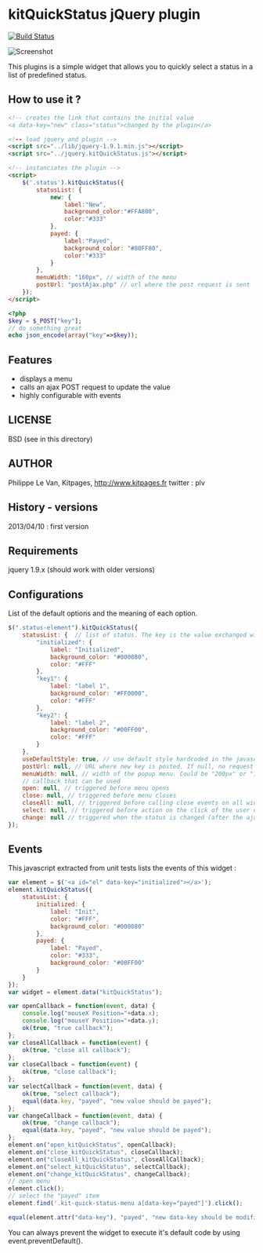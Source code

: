 kitQuickStatus jQuery plugin
============================

[![Build Status](https://travis-ci.org/kitpages/jquery.kitQuickStatus.png?branch=master)](https://travis-ci.org/kitpages/jquery.kitQuickStatus)

![Screenshot](https://github.com/kitpages/jquery.kitQuickStatus/tree/master/doc/screenshot.png)

This plugins is a simple widget that allows you to quickly select a status in a list of predefined status.

How to use it ?
---------------

```html
<!-- creates the link that contains the initial value
<a data-key="new" class="status">changed by the plugin</a>

<!-- load jquery and plugin -->
<script src="../lib/jquery-1.9.1.min.js"></script>
<script src="../jquery.kitQuickStatus.js"></script>

<!-- instanciates the plugin -->
<script>
    $('.status').kitQuickStatus({
        statusList: {
            new: {
                label:"New",
                background_color:"#FFA800",
                color:"#333"
            },
            payed: {
                label:"Payed",
                background_color: "#80FF80",
                color:"#333"
            }
        },
        menuWidth: "160px", // width of the menu
        postUrl: "postAjax.php" // url where the post request is sent
    });
</script>
```

```php
<?php
$key = $_POST["key"];
// do something great
echo json_encode(array("key"=>$key));
```

Features
--------

* displays a menu
* calls an ajax POST request to update the value
* highly configurable with events

LICENSE
-------

BSD (see in this directory)

AUTHOR
------

Philippe Le Van, Kitpages, http://www.kitpages.fr
twitter : plv

History - versions
------------------

2013/04/10 : first version

Requirements
---------------

jquery 1.9.x (should work with older versions)

Configurations
--------------

List of the default options and the meaning of each option.

```javascript
$(".status-element").kitQuickStatus({
    statusList: {  // list of status. The key is the value exchanged with the server
        "initialized": {
            label: "Initialized",
            background_color: "#000080",
            color: "#FFF"
        },
        "key1": {
            label: "label 1",
            background_color: "#FF0000",
            color: "#FFF"
        },
        "key2": {
            label: "label 2",
            background_color: "#00FF00",
            color: "#FFF"
        }
    },
    useDefaultStyle: true, // use default style hardcoded in the javascript.
    postUrl: null, // URL where new key is posted. If null, no request is sent
    menuWidth: null, // width of the popup menu. Could be "200px" or "10%"
    // callback that can be used
    open: null, // triggered before menu opens
    close: null, // triggered before menu closes
    closeAll: null, // triggered before calling close events on all widget on the page
    select: null, // triggered before action on the click of the user on a new status
    change: null // triggered when the status is changed (after the ajax request if there is an ajax request)
});
```

Events
------

This javascript extracted from unit tests lists the events of this widget :

```javascript
var element = $('<a id="el" data-key="initialized"></a>');
element.kitQuickStatus({
    statusList: {
        initialized: {
            label: "Init",
            color: "#FFF",
            background_color: "#000080"
        },
        payed: {
            label: "Payed",
            color: "#333",
            background_color: "#00FF00"
        }
    }
});
var widget = element.data("kitQuickStatus");

var openCallback = function(event, data) {
    console.log("mouseX Position="+data.x);
    console.log("mouseY Position="+data.y);
    ok(true, "true callback");
};
var closeAllCallback = function(event) {
    ok(true, "close all callback");
};
var closeCallback = function(event) {
    ok(true, "close callback");
};
var selectCallback = function(event, data) {
    ok(true, "select callback");
    equal(data.key, "payed", "new value should be payed");
};
var changeCallback = function(event, data) {
    ok(true, "change callback");
    equal(data.key, "payed", "new value should be payed");
};
element.on("open_kitQuickStatus", openCallback);
element.on("close_kitQuickStatus", closeCallback);
element.on("closeAll_kitQuickStatus", closeAllCallback);
element.on("select_kitQuickStatus", selectCallback);
element.on("change_kitQuickStatus", changeCallback);
// open menu
element.click();
// select the "payed" item
element.find('.kit-quick-status-menu a[data-key="payed"]').click();

equal(element.attr("data-key"), "payed", "new data-key should be modified to payed value");
```

You can always prevent the widget to execute it's default code by using event.preventDefault().